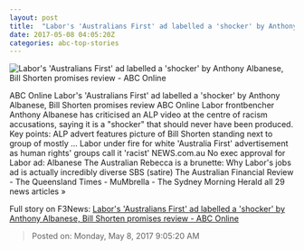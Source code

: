 ```yaml
---
layout: post
title:  "Labor's 'Australians First' ad labelled a 'shocker' by Anthony Albanese, Bill Shorten promises review - ABC Online"
date: 2017-05-08 04:05:20Z
categories: abc-top-stories
---
```


![Labor's 'Australians First' ad labelled a 'shocker' by Anthony Albanese, Bill Shorten promises review - ABC Online](http://www.abc.net.au/news/image/8506526-1x1-700x700.jpg)

ABC Online Labor's 'Australians First' ad labelled a 'shocker' by Anthony Albanese, Bill Shorten promises review ABC Online Labor frontbencher Anthony Albanese has criticised an ALP video at the centre of racism accusations, saying it is a "shocker" that should never have been produced. Key points: ALP advert features picture of Bill Shorten standing next to group of mostly ... Labor under fire for white 'Australia First' advertisement as human rights' groups call it 'racist' NEWS.com.au No exec approval for Labor ad: Albanese The Australian Rebecca is a brunette: Why Labor's jobs ad is actually incredibly diverse SBS (satire) The Australian Financial Review - The Queensland Times - MuMbrella - The Sydney Morning Herald all 29 news articles »


Full story on F3News: [Labor's 'Australians First' ad labelled a 'shocker' by Anthony Albanese, Bill Shorten promises review - ABC Online](http://www.f3nws.com/n/BkgnUG)

> Posted on: Monday, May 8, 2017 9:05:20 AM
